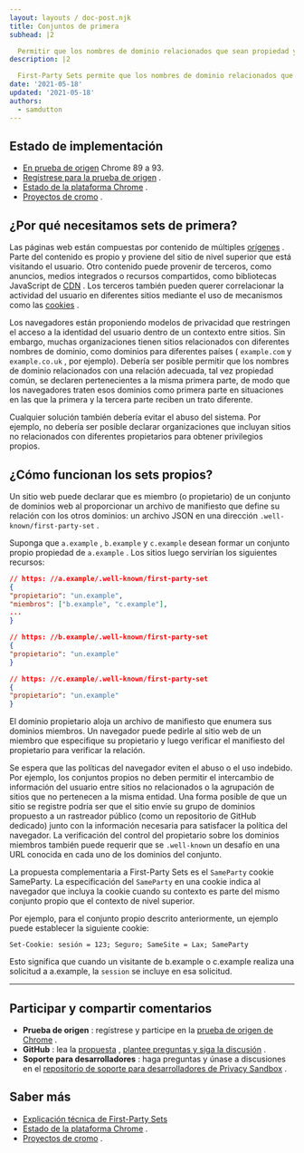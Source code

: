 ```yaml
---
layout: layouts / doc-post.njk
title: Conjuntos de primera
subhead: |2

  Permitir que los nombres de dominio relacionados que sean propiedad y estén operados por la misma entidad se declaren pertenecientes a la misma primera parte.
description: |2

  First-Party Sets permite que los nombres de dominio relacionados que son propiedad de la misma entidad y operados por ella se declaren pertenecientes a la misma primera parte.
date: '2021-05-18'
updated: '2021-05-18'
authors:
  - samdutton
---
```


<!--lint disable no-smart-quotes-->

## Estado de implementación

- [En prueba de origen](https://web.dev/origin-trials/) Chrome 89 a 93.
- [Regístrese para la prueba de origen](https://developer.chrome.com/origintrials/#/view_trial/988540118207823873) .
- [Estado de la plataforma Chrome](https://chromestatus.com/feature/5640066519007232) .
- [Proyectos de cromo](https://www.chromium.org/updates/first-party-sets) .

## ¿Por qué necesitamos sets de primera?

Las páginas web están compuestas por contenido de múltiples [orígenes](/docs/privacy-sandbox/glossary#origin) . Parte del contenido es propio y proviene del sitio de nivel superior que está visitando el usuario. Otro contenido puede provenir de terceros, como anuncios, medios integrados o recursos compartidos, como bibliotecas JavaScript de [CDN](https://www.cloudflare.com/en-gb/learning/cdn/what-is-a-cdn/) . Los terceros también pueden querer correlacionar la actividad del usuario en diferentes sitios mediante el uso de mecanismos como las [cookies](/docs/privacy-sandbox/glossary#origin) .

Los navegadores están proponiendo modelos de privacidad que restringen el acceso a la identidad del usuario dentro de un contexto entre sitios. Sin embargo, muchas organizaciones tienen sitios relacionados con diferentes nombres de dominio, como dominios para diferentes países ( `example.com` y `example.co.uk` , por ejemplo). Debería ser posible permitir que los nombres de dominio relacionados con una relación adecuada, tal vez propiedad común, se declaren pertenecientes a la misma primera parte, de modo que los navegadores traten esos dominios como primera parte en situaciones en las que la primera y la tercera parte reciben un trato diferente.

Cualquier solución también debería evitar el abuso del sistema. Por ejemplo, no debería ser posible declarar organizaciones que incluyan sitios no relacionados con diferentes propietarios para obtener privilegios propios.

## ¿Cómo funcionan los sets propios?

Un sitio web puede declarar que es miembro (o propietario) de un conjunto de dominios web al proporcionar un archivo de manifiesto que define su relación con los otros dominios: un archivo JSON en una dirección `.well-known/first-party-set` .

Suponga que `a.example` , `b.example` y `c.example` desean formar un conjunto propio propiedad de `a.example` . Los sitios luego servirían los siguientes recursos:

```json
// https: //a.example/.well-known/first-party-set
{
"propietario": "un.example",
"miembros": ["b.example", "c.example"],
...
}

// https: //b.example/.well-known/first-party-set
{
"propietario": "un.example"
}

// https: //c.example/.well-known/first-party-set
{
"propietario": "un.example"
}
```

El dominio propietario aloja un archivo de manifiesto que enumera sus dominios miembros. Un navegador puede pedirle al sitio web de un miembro que especifique su propietario y luego verificar el manifiesto del propietario para verificar la relación.

Se espera que las políticas del navegador eviten el abuso o el uso indebido. Por ejemplo, los conjuntos propios no deben permitir el intercambio de información del usuario entre sitios no relacionados o la agrupación de sitios que no pertenecen a la misma entidad. Una forma posible de que un sitio se registre podría ser que el sitio envíe su grupo de dominios propuesto a un rastreador público (como un repositorio de GitHub dedicado) junto con la información necesaria para satisfacer la política del navegador. La verificación del control del propietario sobre los dominios miembros también puede requerir que se `.well-known` un desafío en una URL conocida en cada uno de los dominios del conjunto.

La propuesta complementaria a First-Party Sets es el `SameParty` cookie SameParty. La especificación del `SameParty` en una cookie indica al navegador que incluya la cookie cuando su contexto es parte del mismo conjunto propio que el contexto de nivel superior.

Por ejemplo, para el conjunto propio descrito anteriormente, un ejemplo puede establecer la siguiente cookie:

`Set-Cookie: sesión = 123; Seguro; SameSite = Lax; SameParty`

Esto significa que cuando un visitante de b.example o c.example realiza una solicitud a a.example, la `session` se incluye en esa solicitud.

---

## Participar y compartir comentarios

- **Prueba de origen** : regístrese y participe en la [prueba de origen de Chrome](https://developer.chrome.com/origintrials/#/view_trial/988540118207823873) .
- **GitHub** : lea la [propuesta](https://github.com/privacycg/first-party-sets) , [plantee preguntas y siga la discusión](https://github.com/privacycg/first-party-sets/issues) .
- **Soporte para desarrolladores** : haga preguntas y únase a discusiones en el [repositorio de soporte para desarrolladores de Privacy Sandbox](https://github.com/GoogleChromeLabs/privacy-sandbox-dev-support) .

## Saber más

- [Explicación técnica de First-Party Sets](https://github.com/privacycg/first-party-sets)
- [Estado de la plataforma Chrome](https://chromestatus.com/feature/5640066519007232) .
- [Proyectos de cromo](https://www.chromium.org/updates/first-party-sets) .

